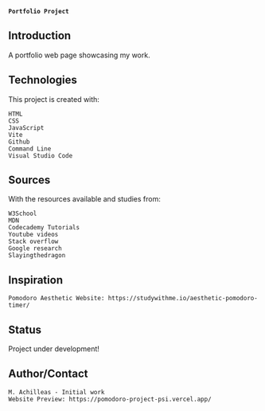 **`Portfolio Project`**

## Introduction

A portfolio web page showcasing my work.

## Technologies

This project is created with:

    HTML
    CSS
    JavaScript
    Vite
    Github
    Command Line
    Visual Studio Code

## Sources

With the resources available and studies from:

    W3School
    MDN
    Codecademy Tutorials
    Youtube videos
    Stack overflow
    Google research
    Slayingthedragon

## Inspiration

    Pomodoro Aesthetic Website: https://studywithme.io/aesthetic-pomodoro-timer/

## Status

Project under development!

## Author/Contact

    M. Achilleas - Initial work
    Website Preview: https://pomodoro-project-psi.vercel.app/
    
